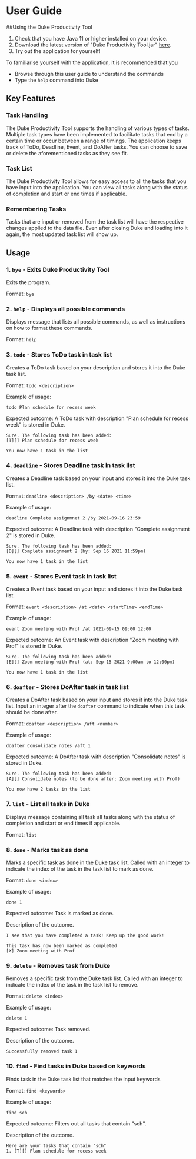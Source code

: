 # User Guide

##Using the Duke Productivity Tool
1. Check that you have Java 11 or higher installed on your device.
2. Download the latest version of "Duke Productivity Tool.jar" 
[here](https://github.com/chrus-chong/ip/releases).
3. Try out the application for yourself!

To familiarise yourself with the application, it is recommended that you
* Browse through this user guide to understand the commands
* Type the `help` command into Duke

## Key Features 


### Task Handling
The Duke Productivity Tool supports the handling of various types of tasks.
Multiple task types have been implemented to facilitate tasks that end by a certain time or occur between 
a range of timings. The application keeps track of ToDo, Deadline, Event, and DoAfter tasks.
You can choose to save or delete the aforementioned tasks as they see fit.

### Task List
The Duke Productivity Tool allows for easy access to all the tasks that you have input into the application.
You can view all tasks along with the status of completion and start or end times if applicable.

### Remembering Tasks
Tasks that are input or removed from the task list will have the respective changes applied to the data file.
Even after closing Duke and loading into it again, the most updated task list will show up.

## Usage

### 1. `bye` - Exits Duke Productivity Tool

Exits the program.

Format:
`bye`

### 2. `help` - Displays all possible commands

Displays message that lists all possible commands,
as well as instructions on how to format these commands.

Format:
`help`


### 3. `todo` - Stores ToDo task in task list

Creates a ToDo task based on your description and stores it into the Duke task list.

Format:
`todo <description>`

Example of usage:

`todo Plan schedule for recess week`

Expected outcome: A ToDo task with description "Plan schedule for recess week" is stored in Duke.

```
Sure. The following task has been added:
[T][] Plan schedule for recess week

You now have 1 task in the list
```

### 4. `deadline` - Stores Deadline task in task list

Creates a Deadline task based on your input and stores it into the Duke task list.

Format:
`deadline <description> /by <date> <time>`

Example of usage:

`deadline Complete assignmnet 2 /by 2021-09-16 23:59`

Expected outcome: A Deadline task with description "Complete assignment 2" is stored in Duke.

```
Sure. The following task has been added:
[D][] Complete assignment 2 (by: Sep 16 2021 11:59pm)

You now have 1 task in the list
```


### 5. `event` - Stores Event task in task list

Creates a Event task based on your input and stores it into the Duke task list.

Format:
`event <description> /at <date> <startTime> <endTime>`

Example of usage:

`event Zoom meeting with Prof /at 2021-09-15 09:00 12:00`

Expected outcome: An Event task with description "Zoom meeting with Prof" is stored in Duke.

```
Sure. The following task has been added:
[E][] Zoom meeting with Prof (at: Sep 15 2021 9:00am to 12:00pm)

You now have 1 task in the list
```

### 6. `doafter` - Stores DoAfter task in task list

Creates a DoAfter task based on your input and stores it into the Duke task list.
Input an integer after the `doafter` command to indicate when this task should be done after.

Format:
`doafter <description> /aft <number>`

Example of usage:

`doafter Consolidate notes /aft 1`

Expected outcome: A DoAfter task with description "Consolidate notes" is stored in Duke.

```
Sure. The following task has been added:
[A][] Consolidate notes (to be done after: Zoom meeting with Prof)

You now have 2 tasks in the list
```


### 7. `list` - List all tasks in Duke

Displays message containing all task all tasks
along with the status of completion and start or end times if applicable.

Format: `list`


### 8. `done` - Marks task as done

Marks a specific task as done in the Duke task list.
Called with an integer to indicate the index of the task in the task list to mark as done.

Format: `done <index>`

Example of usage:

`done 1`

Expected outcome: Task is marked as done.

Description of the outcome.
```
I see that you have completed a task! Keep up the good work!

This task has now been marked as completed
[X] Zoom meeting with Prof
```

### 9. `delete` - Removes task from Duke

Removes a specific task from the Duke task list.
Called with an integer to indicate the index of the task in the task list to remove.

Format: `delete <index>`

Example of usage:

`delete 1`

Expected outcome: Task removed.

Description of the outcome.
```
Successfully removed task 1
```


### 10. `find` - Find tasks in Duke based on keywords

Finds task in the Duke task list that matches the input keywords

Format: `find <keywords>`

Example of usage:

`find sch`

Expected outcome: Filters out all tasks that contain "sch".

Description of the outcome.
```
Here are your tasks that contain "sch"
1. [T][] Plan schedule for recess week
```